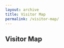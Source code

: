 ```yaml
---
layout: archive
title: Visitor Map
permalink: /visitor-map/
---
```


<h2>Visitor Map</h2>
<div id="map" style="height: 500px;"></div>

<!-- Leaflet CSS and JS -->
<link rel="stylesheet" href="https://unpkg.com/leaflet/dist/leaflet.css" />
<script src="https://unpkg.com/leaflet/dist/leaflet.js"></script>

<script>
const map = L.map('map').setView([20, 0], 2); // World view

L.tileLayer('https://{s}.tile.openstreetmap.org/{z}/{x}/{y}.png', {
  attribution: '&copy; OpenStreetMap contributors'
}).addTo(map);

fetch("https://raw.githubusercontent.com/danishfurekhdar/danishfurekhdar.github.io/main/_data/visitors.json")
  .then(res => res.json())
  .then(data => {
    if (!Array.isArray(data)) {
      console.error("Expected array, got:", data);
      return;
    }

    let count = 0;

    data.forEach(visitor => {
      if (visitor.loc && visitor.city && visitor.country) {
        const [lat, lon] = visitor.loc.split(',').map(Number);

        if (!isNaN(lat) && !isNaN(lon)) {
          L.marker([lat, lon])
            .addTo(map)
            .bindPopup(`Visitor from ${visitor.city}, ${visitor.country}<br><small>${visitor.timestamp}</small>`);

          count++;
        }
      }
    });

    console.log(`✅ Plotted ${count} visitors.`);
  })
  .catch(err => {
    console.error("❌ Failed to load visitor data:", err);
  });
</script>
